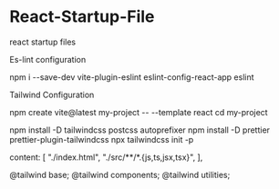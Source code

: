 # React-Startup-File
react startup files


Es-lint configuration 

npm i --save-dev vite-plugin-eslint eslint-config-react-app eslint



Tailwind Configuration

npm create vite@latest my-project -- --template react
cd my-project

npm install -D tailwindcss postcss autoprefixer
npm install -D prettier prettier-plugin-tailwindcss
npx tailwindcss init -p

 content: [
    "./index.html",
    "./src/**/*.{js,ts,jsx,tsx}",
  ],

  @tailwind base;
@tailwind components;
@tailwind utilities;
